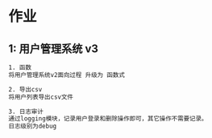 # 作业

## 1: 用户管理系统 v3
```bash
1. 函数
将用户管理系统v2面向过程 升级为 函数式

2. 导出csv
将用户列表导出csv文件

3. 日志审计
通过logging模块，记录用户登录和删除操作即可，其它操作不需要记录。
日志级别为debug
```

